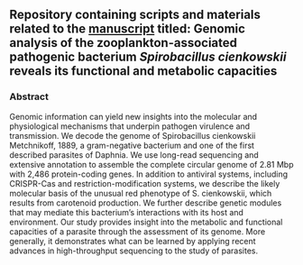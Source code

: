 ## Repository containing scripts and materials related to the [manuscript]() titled: Genomic analysis of the zooplankton-associated pathogenic bacterium _Spirobacillus cienkowskii_ reveals its functional and metabolic capacities


### Abstract

Genomic information can yield new insights into the molecular and physiological mechanisms that underpin pathogen virulence and transmission. We decode the genome of Spirobacillus cienkowskii Metchnikoff, 1889, a gram-negative bacterium and one of the first described parasites of Daphnia. We use long-read sequencing and extensive annotation to assemble the complete circular genome of 2.81 Mbp with 2,486 protein-coding genes. In addition to antiviral systems, including CRISPR-Cas and restriction-modification systems, we describe the likely molecular basis of the unusual red phenotype of S. cienkowskii, which results from carotenoid production. We further describe genetic modules that may mediate this bacterium’s interactions with its host and environment. Our study provides insight into the metabolic and functional capacities of a parasite through the assessment of its genome. More generally, it demonstrates what can be learned by applying recent advances in high-throughput sequencing to the study of parasites. 
